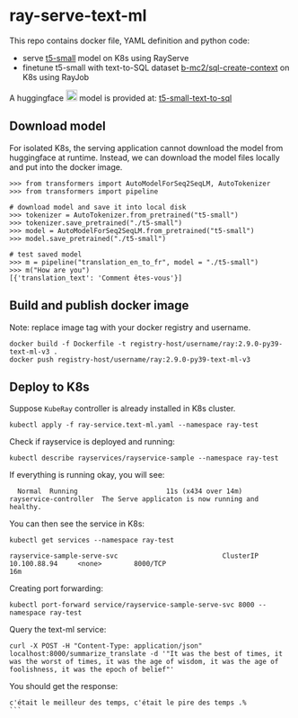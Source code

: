# ray-serve-text-ml

This repo contains docker file, YAML definition and python code:

* serve [t5-small](https://huggingface.co/google-t5/t5-small) model on K8s using RayServe
* finetune t5-small with text-to-SQL dataset [b-mc2/sql-create-context](https://huggingface.co/datasets/b-mc2/sql-create-context?row=3) on K8s using RayJob

A huggingface <img src="https://huggingface.co/front/assets/huggingface_logo.svg" width="20" height="20"> model is provided at: [t5-small-text-to-sql](https://huggingface.co/viirya/t5-small-text-to-sql)

## Download model

For isolated K8s, the serving application cannot download the model from huggingface at runtime.
Instead, we can download the model files locally and put into the docker image.

```
>>> from transformers import AutoModelForSeq2SeqLM, AutoTokenizer
>>> from transformers import pipeline

# download model and save it into local disk
>>> tokenizer = AutoTokenizer.from_pretrained("t5-small")
>>> tokenizer.save_pretrained("./t5-small")
>>> model = AutoModelForSeq2SeqLM.from_pretrained("t5-small")
>>> model.save_pretrained("./t5-small")

# test saved model
>>> m = pipeline("translation_en_to_fr", model = "./t5-small")
>>> m("How are you")
[{'translation_text': 'Comment êtes-vous'}]
```

## Build and publish docker image

Note: replace image tag with your docker registry and username.
```
docker build -f Dockerfile -t registry-host/username/ray:2.9.0-py39-text-ml-v3 .
docker push registry-host/username/ray:2.9.0-py39-text-ml-v3
```

## Deploy to K8s

Suppose `KubeRay` controller is already installed in K8s cluster.

```
kubectl apply -f ray-service.text-ml.yaml --namespace ray-test  
```

Check if rayservice is deployed and running:

```
kubectl describe rayservices/rayservice-sample --namespace ray-test
```

If everything is running okay, you will see:

```
  Normal  Running                      11s (x434 over 14m)  rayservice-controller  The Serve applicaton is now running and healthy.
```

You can then see the service in K8s:

```
kubectl get services --namespace ray-test
```

```
rayservice-sample-serve-svc                          ClusterIP   10.100.88.94     <none>        8000/TCP                                        16m
```

Creating port forwarding:

```
kubectl port-forward service/rayservice-sample-serve-svc 8000 --namespace ray-test
```

Query the text-ml service:
```
curl -X POST -H "Content-Type: application/json" localhost:8000/summarize_translate -d '"It was the best of times, it was the worst of times, it was the age of wisdom, it was the age of foolishness, it was the epoch of belief"'
```

You should get the response:
```
c'était le meilleur des temps, c'était le pire des temps .%                                                                                                 ```                                                                           
